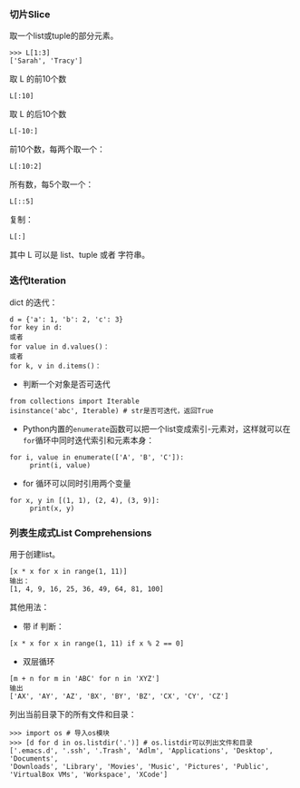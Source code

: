 ### 切片Slice

取一个list或tuple的部分元素。

```
>>> L[1:3]
['Sarah', 'Tracy']
```

取 L 的前10个数

`L[:10]`

取 L 的后10个数

```
L[-10:]
```

前10个数，每两个取一个：

```
L[:10:2]
```

所有数，每5个取一个：

```
L[::5]
```

复制：

```
L[:]
```

其中 L 可以是 list、tuple 或者 字符串。

### 迭代Iteration

dict 的迭代：

```
d = {'a': 1, 'b': 2, 'c': 3}
for key in d:
或者
for value in d.values()：
或者
for k, v in d.items()：
```

* 判断一个对象是否可迭代

```
from collections import Iterable
isinstance('abc', Iterable) # str是否可迭代，返回True
```

* Python内置的`enumerate`函数可以把一个list变成索引-元素对，这样就可以在`for`循环中同时迭代索引和元素本身：

```
for i, value in enumerate(['A', 'B', 'C']):
     print(i, value)
```

* for 循环可以同时引用两个变量

```
for x, y in [(1, 1), (2, 4), (3, 9)]:
     print(x, y)
```

### 列表生成式List Comprehensions

用于创建list。

```
[x * x for x in range(1, 11)]
输出：
[1, 4, 9, 16, 25, 36, 49, 64, 81, 100]
```

其他用法：

* 带 if 判断：

```
[x * x for x in range(1, 11) if x % 2 == 0]
```

* 双层循环

```
[m + n for m in 'ABC' for n in 'XYZ']
输出
['AX', 'AY', 'AZ', 'BX', 'BY', 'BZ', 'CX', 'CY', 'CZ']
```

列出当前目录下的所有文件和目录：

```
>>> import os # 导入os模块
>>> [d for d in os.listdir('.')] # os.listdir可以列出文件和目录
['.emacs.d', '.ssh', '.Trash', 'Adlm', 'Applications', 'Desktop', 'Documents', 
'Downloads', 'Library', 'Movies', 'Music', 'Pictures', 'Public', 'VirtualBox VMs', 'Workspace', 'XCode']
```



